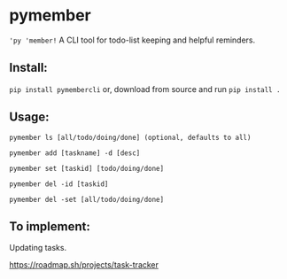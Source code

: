 # pymember
`'py 'member!`
A CLI tool for todo-list keeping and helpful reminders.

## Install:
`pip install pymembercli`
or, download from source and run `pip install .`

## Usage:
`pymember ls [all/todo/doing/done] (optional, defaults to all)`

`pymember add [taskname] -d [desc]`

`pymember set [taskid] [todo/doing/done]`

`pymember del -id [taskid]`

`pymember del -set [all/todo/doing/done]`

## To implement:
Updating tasks.

https://roadmap.sh/projects/task-tracker
